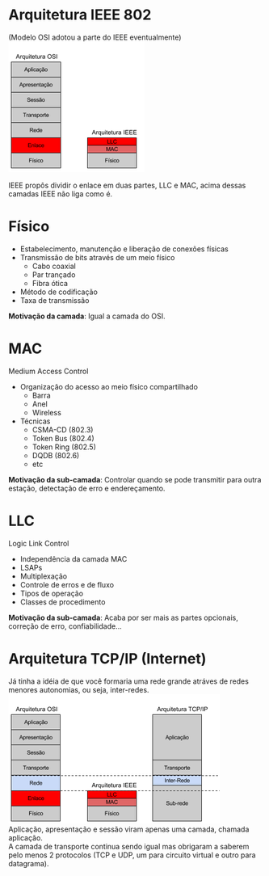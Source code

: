 # Arquitetura IEEE 802
(Modelo OSI adotou a parte do IEEE eventualmente)  
![Arquitetura IEEE](1.png)  

IEEE propôs dividir o enlace em duas partes, LLC e MAC, acima dessas camadas IEEE não liga como é.

# Físico
* Estabelecimento, manutenção e liberação de conexões físicas
* Transmissão de bits através de um meio físico
  * Cabo coaxial
  * Par trançado
  * Fibra ótica
* Método de codificação
* Taxa de transmissão

**Motivação da camada**: Igual a camada do OSI.  

# MAC
Medium Access Control
* Organização do acesso ao meio físico compartilhado
  * Barra
  * Anel
  * Wireless
* Técnicas
  * CSMA-CD (802.3)
  * Token Bus (802.4)
  * Token Ring (802.5)
  * DQDB (802.6)
  * etc

**Motivação da sub-camada**: Controlar quando se pode transmitir para outra estação, detectação de erro e endereçamento.  

# LLC
Logic Link Control
* Independência da camada MAC
* LSAPs
* Multiplexação
* Controle de erros e de fluxo
* Tipos de operação
* Classes de procedimento

**Motivação da sub-camada**: Acaba por ser mais as partes opcionais, correção de erro, confiabilidade...

# Arquitetura TCP/IP (Internet)
Já tinha a idéia de que você formaria uma rede grande atráves de redes menores autonomias, ou seja, inter-redes.  
![arquitetura tcp/ip](2.png)  
Aplicação, apresentação e sessão viram apenas uma camada, chamada aplicação.   
A camada de transporte continua sendo igual mas obrigaram a saberem pelo menos 2 protocolos (TCP e UDP, um para circuito virtual e outro para datagrama).  
